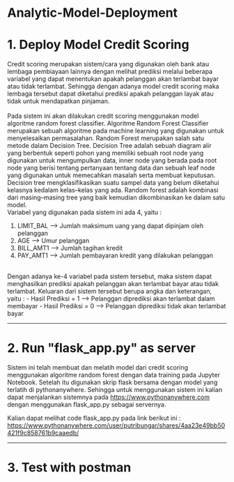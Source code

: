 # Analytic-Model-Deployment

# 1. Deploy Model Credit Scoring
Credit scoring merupakan sistem/cara yang digunakan oleh bank atau lembaga pembiayaan lainnya dengan melihat prediksi melalui beberapa variabel yang dapat menentukan apakah pelanggan akan terlambat bayar atau tidak terlambat. Sehingga dengan adanya model credit scoring maka lembaga tersebut dapat diketahui prediksi apakah pelanggan layak atau tidak untuk mendapatkan pinjaman.
<br><br>
Pada sistem ini akan dilakukan credit scoring menggunakan model algoritme random forest classifier. Algoritme Random Forest Classifier merupakan sebuah algoritme pada machine learning yang digunakan untuk menyelesaikan permasalahan. Random Forest merupakan salah satu metode dalam Decision Tree. Decision Tree adalah sebuah diagram alir yang berbentuk seperti pohon yang memiliki sebuah root node yang digunakan untuk mengumpulkan data, inner node yang berada pada root node yang berisi tentang pertanyaan tentang data dan sebuah leaf node yang digunakan untuk memecahkan masalah serta membuat keputusan. Decision tree mengklasifikasikan suatu sampel data yang belum diketahui kelasnya kedalam kelas–kelas yang ada. Random forest adalah kombinasi dari masing–masing tree yang baik kemudian dikombinasikan ke dalam satu model. 
<br>
Variabel yang digunakan pada sistem ini ada 4, yaitu :
1. LIMIT_BAL --> Jumlah maksimum uang yang dapat dipinjam oleh pelanggan
2. AGE --> Umur pelanggan
3. BILL_AMT1 --> Jumlah tagihan kredit
4. PAY_AMT1 --> Jumlah pembayaran kredit yang dilakukan pelanggan
<br>
Dengan adanya ke-4 variabel pada sistem tersebut, maka sistem dapat menghasilkan prediksi apakah pelanggan akan terlambat bayar atau tidak terlambat. Keluaran dari sistem tersebut berupa angka dan keterangan, yaitu :
 - Hasil Prediksi = 1 --> Pelanggan diprediksi akan terlambat dalam membayar
 - Hasil Prediksi = 0 --> Pelanggan diprediksi tidak akan terlambat bayar

------------------------------------------------------------------------------------------------------------------------------------------
# 2. Run "flask_app.py" as server
Sistem ini telah membuat dan melatih model dari credit scoring menggunakan algoritme random forest dengan data training pada Jupyter Notebook. Setelah itu digunakan skrip flask bersama dengan model yang terlatih di pythonanywhere. Sehingga untuk menggunakan sistem ini kalian dapat menjalankan sistemnya pada https://www.pythonanywhere.com dengan menggunakan flask_app.py sebagai servernya. 

Kalian dapat melihat code flask_app.py pada link berikut ini :
https://www.pythonanywhere.com/user/putribungar/shares/4aa23e49bb50421f9c858761b9caaedb/



------------------------------------------------------------------------------------------------------------------------------------------
# 3. Test with postman
